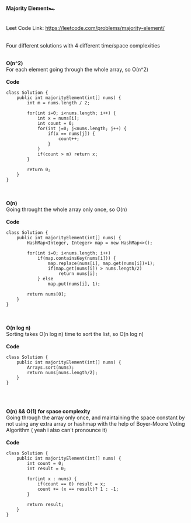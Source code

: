 **Majority Element🏎**<br><br>

Leet Code Link: https://leetcode.com/problems/majority-element/
<br><br>

Four different solutions with 4 different time/space complexities <br><br>

**O(n^2)**<br>
For each element going through the whole array, so O(n^2)
<br>
<br>
**Code**<br>
```
class Solution {
    public int majorityElement(int[] nums) {
        int m = nums.length / 2;
        
        for(int i=0; i<nums.length; i++) {
            int x = nums[i];
            int count = 0;
            for(int j=0; j<nums.length; j++) {
                if(x == nums[j]) {
                    count++;
                }
            }
            if(count > m) return x;
        }
        
        return 0;
    }
}
```
<br><br>
**O(n)**<br>
Going throught the whole array only once, so O(n)
<br>
<br>
**Code**<br>
```
class Solution {
    public int majorityElement(int[] nums) {
        HashMap<Integer, Integer> map = new HashMap<>();
        
        for(int i=0; i<nums.length; i++)
            if(map.containsKey(nums[i])) { 
                map.replace(nums[i], map.get(nums[i])+1);
                if(map.get(nums[i]) > nums.length/2)
                    return nums[i];
            } else
                map.put(nums[i], 1);
        
        return nums[0];
    }
}
```
<br><br>
**O(n log n)**<br>
Sorting takes O(n log n) time to sort the list, so O(n log n)
<br>
<br>
**Code**<br>
```
class Solution {
    public int majorityElement(int[] nums) {
        Arrays.sort(nums);
        return nums[nums.length/2];
    }
}
```
<br><br>

**O(n) && O(1) for space complexity**<br>
Going through the array only once, and maintaining the space constant by not using any extra array or hashmap with the help of Boyer-Moore Voting Algorithm ( yeah i also can't pronounce
it)
<br><br>
**Code**<br>
```
class Solution {
    public int majorityElement(int[] nums) {
        int count = 0;
        int result = 0;
        
        for(int x : nums) {
            if(count == 0) result = x;
            count += (x == result)? 1 : -1;
        }
        
        return result;
    }
}
```
